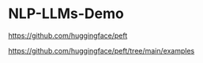 # NLP-LLMs-Demo

https://github.com/huggingface/peft

https://github.com/huggingface/peft/tree/main/examples
